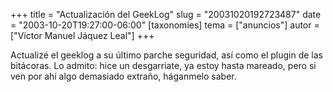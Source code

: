 +++
title = "Actualización del GeekLog"
slug = "20031020192723487"
date = "2003-10-20T19:27:00-06:00"
[taxonomies]
tema = ["anuncios"]
autor = ["Víctor Manuel Jáquez Leal"]
+++

Actualizé el geeklog a su último parche seguridad, así como el plugin de
las bitácoras. Lo admito: hice un desgarriate, ya estoy hasta mareado,
pero si ven por ahí algo demasiado extraño, háganmelo saber.

